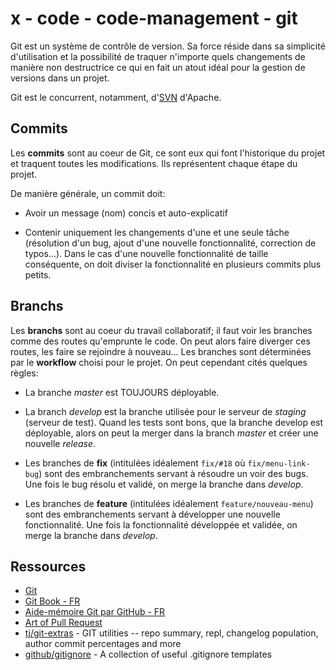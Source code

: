 # x - code - code-management - git

Git est un système de contrôle de version. Sa force réside dans sa simplicité
d'utilisation et la possibilité de traquer n'importe quels changements de
manière non destructrice ce qui en fait un atout idéal pour la gestion de
versions dans un projet.

Git est le concurrent, notamment, d'[SVN](https://subversion.apache.org)
d'Apache.

## Commits

Les **commits** sont au coeur de Git, ce sont eux qui font l'historique du
projet et traquent toutes les modifications. Ils représentent chaque étape du
projet.

De manière générale, un commit doit:

*   Avoir un message (nom) concis et auto-explicatif

*   Contenir uniquement les changements d'une et une seule tâche (résolution
    d'un bug, ajout d'une nouvelle fonctionnalité, correction de typos...).
    Dans le cas d'une nouvelle fonctionnalité de taille conséquente, on doit
    diviser la fonctionnalité en plusieurs commits plus petits.

## Branchs

Les **branchs** sont au coeur du travail collaboratif; il faut voir les
branches comme des routes qu'emprunte le code. On peut alors faire diverger ces
routes, les faire se rejoindre à nouveau... Les branches sont déterminées par
le **workflow** choisi pour le projet. On peut cependant cités quelques règles:

*   La branche *master* est TOUJOURS déployable.

*   La branch *develop* est la branche utilisée pour le serveur de *staging*
    (serveur de test). Quand les tests sont bons, que la branche develop est
    déployable, alors on peut la merger dans la branch *master* et créer une
    nouvelle *release*.

*   Les branches de **fix** (intitulées idéalement `fix/#18` où
    `fix/menu-link-bug`) sont des embranchements servant à résoudre un voir des
    bugs. Une fois le bug résolu et validé, on merge la branche dans *develop*.

*   Les branches de **feature** (intitulées idéalement `feature/nouveau-menu`)
    sont des embranchements servant à développer une nouvelle fonctionnalité.
    Une fois la fonctionnalité développée et validée, on merge la branche dans
    *develop*.

## Ressources

*   [Git](https://git-scm.com)
*   [Git Book - FR](https://git-scm.com/book/fr/v2)
*   [Aide-mémoire Git par GitHub - FR](https://training.github.com/kit/downloads/fr/github-git-cheat-sheet.pdf)
*   [Art of Pull Request](https://ponyfoo.com/articles/art-of-pull-request)
*   [tj/git-extras](https://github.com/tj/git-extras) - GIT utilities -- repo summary, repl, changelog population, author commit percentages and more
*   [github/gitignore](https://github.com/github/gitignore) - A collection of useful .gitignore templates
